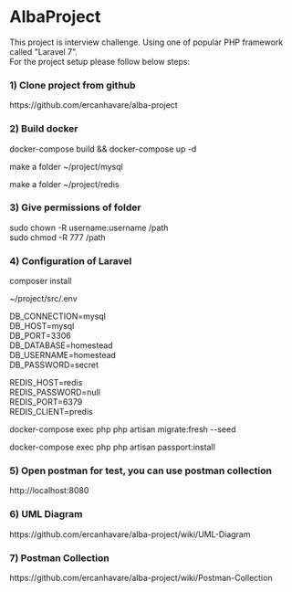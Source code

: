 # AlbaProject
<p>This project is interview challenge. 
Using one of popular PHP framework called "Laravel 7". <br> 
For the project setup please follow below steps: </p>

### 1) Clone project from github 
<p> https://github.com/ercanhavare/alba-project </p>

### 2) Build docker
<p> docker-compose build && docker-compose up -d </p>
<p> make a folder ~/project/mysql </p>
<p> make a folder ~/project/redis </p>

### 3) Give permissions of folder
<p>
sudo chown -R username:username /path <br>
sudo chmod -R 777 /path <br>
</p>

### 4) Configuration of Laravel
<p> composer install </p>
<p> ~/project/src/.env </p>

<p>
DB_CONNECTION=mysql <br>
DB_HOST=mysql <br>
DB_PORT=3306 <br>
DB_DATABASE=homestead <br>
DB_USERNAME=homestead <br>
DB_PASSWORD=secret
</p>

<p>
REDIS_HOST=redis <br>
REDIS_PASSWORD=null <br>
REDIS_PORT=6379 <br>
REDIS_CLIENT=predis <br>
</p>  

<p> docker-compose exec php php artisan migrate:fresh --seed </p>
<p> docker-compose exec php php artisan passport:install </p>

### 5) Open postman for test, you can use postman collection
<p> http://localhost:8080 </p>

### 6) UML Diagram
<p> https://github.com/ercanhavare/alba-project/wiki/UML-Diagram </p>

### 7) Postman Collection
<p> https://github.com/ercanhavare/alba-project/wiki/Postman-Collection </p>





